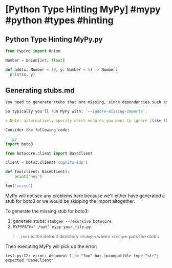 # [Python Type Hinting MyPy] #mypy #python #types #hinting

## Python Type Hinting MyPy.py

```python
from typing import Union

Number = Union[int, float]

def add(x: Number = 10, y: Number = 5) -> Number:
  print(x, y)
```

## Generating stubs.md

```markdown
You need to generate stubs that are missing, since dependencies such as `boto3` doesn’t provide type hints (as do most packages unfortunately). Mostly we don’t really care about external packages, and type hinting is mostly useful as a documentation tool and can help with autocompletion tools.

So typically you'll run MyPy with: `--ignore-missing-imports`.

> Note: alternatively specify which modules you want to ignore [like this](https://github.com/python/mypy/issues/3905#issuecomment-421065323).

Consider the following code:

```py
import boto3

from botocore.client import BaseClient

client = boto3.client('cognito-idp')

def foo(client: BaseClient):
    print('hey')

foo('ccccc')
```

MyPy will not see any problems here because we'll either have generated a stub for boto3 or we would be skipping the import altogether.

To generate the missing stub for boto3:

1. generate stubs: `stubgen --recursive botocore`
2. `MYPYPATH='./out' mypy your_file.py`

> `./out` is the default directory `stubgen` where `stubgen` puts the stubs

Then executing MyPy will pick up the error:

```
test.py:12: error: Argument 1 to "foo" has incompatible type "str"; expected "BaseClient"
```
```

